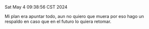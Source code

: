 Sat May  4 09:38:56 CST 2024


Mi plan era apuntar todo, aun no quiero que muera por eso hago un respaldo en caso que en el futuro lo quiera retomar. 





